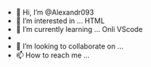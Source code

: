 - 👋 Hi, I’m @Alexandr093
- 👀 I’m interested in ...         HTML
- 🌱 I’m currently learning ... Onli VScode
-
- 💞️ I’m looking to collaborate on ...
- 📫 How to reach me ...

<!---
Alexandr093/Alexandr093 is a ✨ special ✨ repository because its `README.md` (this file) appears on your GitHub profile.
You can click the Preview link to take a look at your changes.
--->
